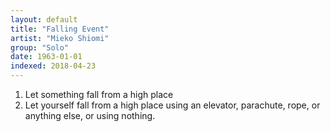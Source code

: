 ```yaml
---
layout: default
title: "Falling Event"
artist: "Mieko Shiomi"
group: "Solo"
date: 1963-01-01
indexed: 2018-04-23
---
```

1. Let something fall from a high place
2. Let yourself fall from a high place using an elevator, parachute, rope, or anything else, or using nothing.
